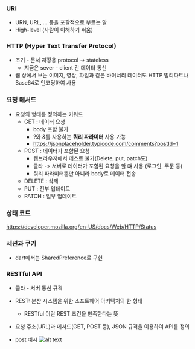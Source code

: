### URI

- URN, URL, ... 등을 포괄적으로 부르는 말
- High-level (사람이 이해하기 쉬움)

### HTTP (Hyper Text Transfer Protocol)

- 초기 - 문서 저장용 protocol -> stateless
  - 지금은 sever - client 간 데이터 통신
- 웹 상에서 보는 이미지, 영상, 파일과 같은 바이너리 데이터도 HTTP 멀티파트나 Base64로 인코딩하여 사용

### 요청 메서드

- 요청의 형태를 정의하는 키워드
  - GET : 데이터 요청
    - body 포함 불가
    - ?와 &를 사용하는 **쿼리 파라미터** 사용 가능
    - https://jsonplaceholder.typicode.com/comments?postId=1
  - POST : 데이터가 포함된 요청
    - 웹브라우저에서 테스트 불가(Delete, put, patch도)
    - 클라 -> 서버로 데이터가 포함된 요청을 할 떄 사용 (로그인, 주문 등)
    - 쿼리 파라미터뿐만 아니라 body로 데이터 전송
  - DELETE : 삭제
  - PUT : 전부 업데이트
  - PATCH : 일부 업데이트

### 상태 코드

https://developer.mozilla.org/en-US/docs/Web/HTTP/Status

### 세션과 쿠키

- dart에서는 SharedPreference로 구현

### RESTful API

- 클라 - 서버 통신 규격
- REST: 분산 시스템을 위한 소프트웨어 아키텍처의 한 형태
  - RESTful 이란 REST 조건을 만족한다는 뜻
- 요청 주소(URL)과 메서드(GET, POST 등), JSON 규격을 이용하여 API를 정의

- post 예시
  ![alt text](file:///c%3A/Users/lgy15/OneDrive/%EB%B0%94%ED%83%95%20%ED%99%94%EB%A9%B4/flutter-til/TIL/Dart/network/post_example.png)
